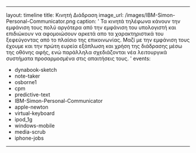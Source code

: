 ---
layout: timeline 
title: Κινητή Διάδραση
image_url: /images/IBM-Simon-Personal-Communicator.png
caption: ' Τα κινητά τηλέφωνα κάνουν την εμφάνιση τους πολύ αργότερα 
από την εμφάνιση του υπολογιστή και επιδιώκουν να αφομοιώσουν αρκετά 
απο τα χαρακτηριστικά του ξεφεύγοντας από το πλαίσιο της επικοινωνίας.
Μαζί με την εμφάνιση τους έχουμε και την πρώτη ευρεία εξάπλωση και χρήση της διάδρασης μέσω
της οθόνης αφής, ενώ παράλληλα σχεδιάζονται νέα λειτουργικά συστήματα προσαρμοσμένα στις απαιτήσεις τους. '
events:
  - dynabook-sketch 
  - note-taker 
  - osborne1 
  - cpm
  - predictive-text 
  - IBM-Simon-Personal-Communicator 
  - apple-newton 
  - virtual-keyboard 
  - ipod_1g
  - windows-mobile 
  - media-scrub
  - iphone-jobs
 ---

